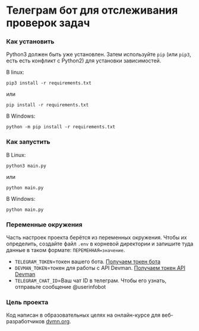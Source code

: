 # Телеграм бот для отслеживания проверок задач

### Как установить
Python3 должен быть уже установлен. 
Затем используйте `pip` (или `pip3`, есть есть конфликт с Python2) для установки зависимостей.

В linux:
```
pip3 install -r requirements.txt
```
или
```
pip install -r requirements.txt
```
В Windows:
```
python -m pip install -r requirements.txt  
```
### Как запустить
В Linux:
```
python3 main.py
```
или
```
python main.py
```
В Windows:
```
python main.py
```
### Переменные окружения

Часть настроек проекта берётся из переменных окружения. Чтобы их определить, создайте файл `.env` в корневой директории и запишите туда данные в таком формате: `ПЕРЕМЕННАЯ=значение`.

- `TELEGRAM_TOKEN`=токен вашего бота. [Получаем токен бота](https://tlgrm.ru/docs/bots)
- `DEVMAN_TOKEN`=токен для работы с API Devman. [Получаем токен API Devman](https://dvmn.org/api/docs/)
- `TELEGRAM_CHAT_ID`=Ваш чат ID в телеграм. Чтобы его узнать, отправьте сообщение @userinfobot

### Цель проекта

Код написан в образовательных целях на онлайн-курсе для веб-разработчиков [dvmn.org](https://dvmn.org/).